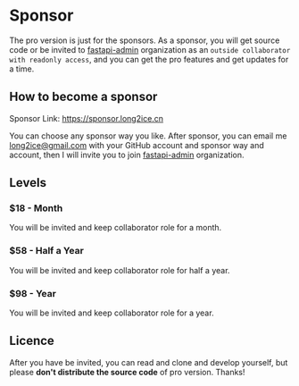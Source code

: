 # Sponsor

The pro version is just for the sponsors. As a sponsor, you will get source code or be invited
to [fastapi-admin](https://github.com/fastapi-admin) organization as an `outside collaborator with readonly access`, and
you can get the pro features and get updates for a time.

## How to become a sponsor

Sponsor Link: <https://sponsor.long2ice.cn>

You can choose any sponsor way you like. After sponsor, you can email me <long2ice@gmail.com> with your GitHub account
and sponsor way and account, then I will invite you to join [fastapi-admin](https://github.com/fastapi-admin)
organization.

## Levels

### $18 - Month

You will be invited and keep collaborator role for a month.

### $58 - Half a Year

You will be invited and keep collaborator role for half a year.

### $98 - Year

You will be invited and keep collaborator role for a year.

## Licence

After you have be invited, you can read and clone and develop yourself, but please **don't distribute the source code**
of pro version. Thanks!
